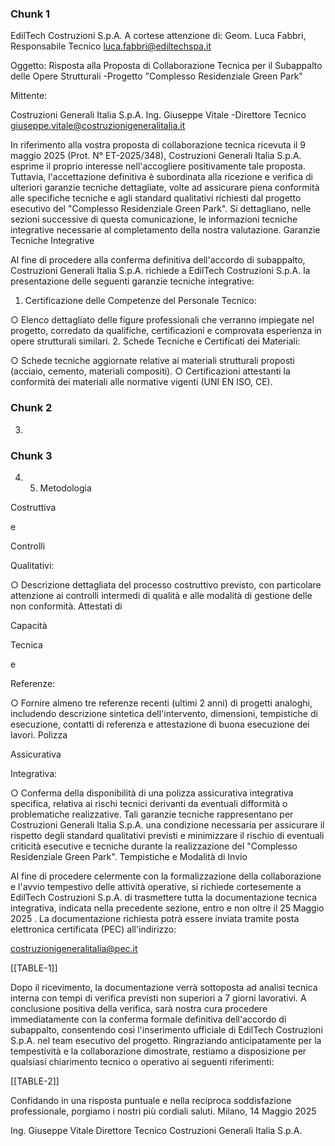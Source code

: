 ### Chunk 1

EdilTech Costruzioni S.p.A. A cortese attenzione di: Geom. Luca Fabbri, Responsabile Tecnico luca.fabbri@ediltechspa.it

Oggetto: Risposta alla Proposta di Collaborazione Tecnica per il Subappalto delle Opere Strutturali -Progetto "Complesso Residenziale Green Park"

Mittente:

Costruzioni Generali Italia S.p.A. Ing. Giuseppe Vitale -Direttore Tecnico giuseppe.vitale@costruzionigeneralitalia.it

In riferimento alla vostra proposta di collaborazione tecnica ricevuta il 9 maggio 2025 (Prot. N° ET-2025/348), Costruzioni Generali Italia S.p.A. esprime il proprio interesse nell'accogliere positivamente tale proposta. Tuttavia, l'accettazione definitiva è subordinata alla ricezione e verifica di ulteriori garanzie tecniche  dettagliate,  volte  ad  assicurare  piena  conformità  alle  specifiche  tecniche  e  agli standard qualitativi richiesti dal progetto esecutivo del "Complesso Residenziale Green Park". Si  dettagliano,  nelle  sezioni  successive  di  questa  comunicazione,  le  informazioni  tecniche integrative necessarie al completamento della nostra valutazione. Garanzie Tecniche Integrative

Al fine di procedere alla conferma definitiva dell'accordo di subappalto, Costruzioni Generali Italia S.p.A. richiede a EdilTech Costruzioni S.p.A. la presentazione delle seguenti garanzie tecniche integrative:

1. Certificazione delle Competenze del Personale Tecnico:

○ Elenco  dettagliato  delle  figure  professionali  che  verranno  impiegate  nel progetto,  corredato  da  qualifiche,  certificazioni  e  comprovata  esperienza  in opere strutturali similari. 2. Schede Tecniche e Certificati dei Materiali:

○ Schede tecniche aggiornate relative  ai materiali  strutturali  proposti  (acciaio, cemento, materiali compositi). ○ Certificazioni attestanti la conformità dei materiali alle normative vigenti (UNI EN ISO, CE).

### Chunk 2

3.

### Chunk 3

4. 5. Metodologia

Costruttiva

e

Controlli

Qualitativi:

○ Descrizione  dettagliata  del  processo  costruttivo  previsto,  con  particolare attenzione ai controlli intermedi di qualità e alle modalità di gestione delle non conformità. Attestati di

Capacità

Tecnica

e

Referenze:

○ Fornire  almeno  tre  referenze  recenti  (ultimi  2  anni)  di  progetti  analoghi, includendo  descrizione  sintetica  dell'intervento,  dimensioni,  tempistiche  di esecuzione, contatti di referenza e attestazione di buona esecuzione dei lavori. Polizza

Assicurativa

Integrativa:

○ Conferma della disponibilità di una polizza assicurativa integrativa specifica, relativa  ai  rischi  tecnici  derivanti  da  eventuali  difformità  o  problematiche realizzative. Tali garanzie tecniche rappresentano per Costruzioni Generali Italia S.p.A. una condizione necessaria per assicurare il rispetto degli standard qualitativi previsti e minimizzare il rischio di eventuali criticità esecutive e tecniche durante la realizzazione del "Complesso Residenziale Green Park". Tempistiche e Modalità di Invio

Al  fine  di  procedere  celermente  con  la  formalizzazione  della  collaborazione  e  l'avvio tempestivo delle attività operative, si richiede cortesemente a EdilTech Costruzioni S.p.A. di trasmettere tutta la documentazione tecnica integrativa, indicata nella precedente sezione, entro e non oltre il 25 Maggio 2025 . La documentazione richiesta potrà essere inviata tramite posta elettronica certificata (PEC) all'indirizzo:

costruzionigeneralitalia@pec.it

[[TABLE-1]]

Dopo il ricevimento, la documentazione verrà sottoposta ad analisi tecnica interna con tempi di verifica previsti non superiori a 7 giorni lavorativi. A conclusione positiva della verifica, sarà nostra  cura  procedere  immediatamente  con  la  conferma  formale  definitiva  dell'accordo  di subappalto, consentendo così l'inserimento ufficiale di EdilTech Costruzioni S.p.A. nel team esecutivo del progetto. Ringraziando anticipatamente per la tempestività e la collaborazione dimostrate, restiamo a disposizione per qualsiasi chiarimento tecnico o operativo ai seguenti riferimenti:

[[TABLE-2]]

Confidando in una risposta puntuale e nella reciproca soddisfazione professionale, porgiamo i nostri più cordiali saluti. Milano, 14 Maggio 2025

Ing. Giuseppe Vitale Direttore Tecnico Costruzioni Generali Italia S.p.A.

